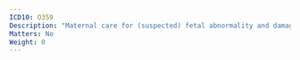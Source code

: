 ```yaml
---
ICD10: O359
Description: "Maternal care for (suspected) fetal abnormality and damage, unspecified"
Matters: No
Weight: 0
---
```

